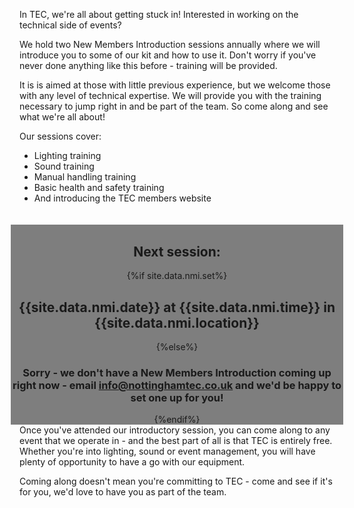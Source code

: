 In TEC, we're all about getting stuck in! Interested in working on the technical side of events?

We hold two New Members Introduction sessions annually where we will introduce you to some of our kit and how to use it. Don't worry if you've never done anything like this before - training will be provided.

It is is aimed at those with little previous experience, but we welcome those with any level of technical expertise. We will provide you with the training necessary to jump right in and be part of the team. So come along and see what we're all about!

Our sessions cover:

* Lighting training
* Sound training
* Manual handling training
* Basic health and safety training
* And introducing the TEC members website
<br>
<br>
<div class="blue" style="background-color: rgba(0, 0, 0, 0.5); text-align: center; margin: -1em; padding-top: 0.1em;">
<h2>Next session:</h2>
{%if site.data.nmi.set%}
<h2>{{site.data.nmi.date}} at {{site.data.nmi.time}} in {{site.data.nmi.location}}</h2>
{%else%}
<h3>Sorry - we don't have a New Members Introduction coming up right now - email <a href="mailto:info@nottinghamtec.co.uk">info@nottinghamtec.co.uk</a> and we'd be happy to set one up for you!</h3>
{%endif%}
</div>

Once you've attended our introductory session, you can come along to any event that we operate in - and the best part of all is that TEC is entirely free. Whether you're into lighting, sound or event management, you will have plenty of opportunity to have a go with our equipment.

Coming along doesn't mean you're committing to TEC - come and see if it's for you, we'd love to have you as part of the team.
